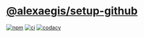 # [@alexaegis/setup-github](https://github.com/AlexAegis/js-tooling/tree/master/packages/setup-github)

[![npm](https://img.shields.io/npm/v/@alexaegis/setup-github/latest)](https://www.npmjs.com/package/@alexaegis/setup-github)
[![ci](https://github.com/AlexAegis/js-tooling/actions/workflows/cicd.yml/badge.svg)](https://github.com/AlexAegis/js-tooling/actions/workflows/cicd.yml)
[![codacy](https://app.codacy.com/project/badge/Grade/7939332dc9454dc1b0529e720ff902e6)](https://www.codacy.com/gh/AlexAegis/js-tooling/dashboard?utm_source=github.com&utm_medium=referral&utm_content=AlexAegis/js-tooling&utm_campaign=Badge_Grade)
